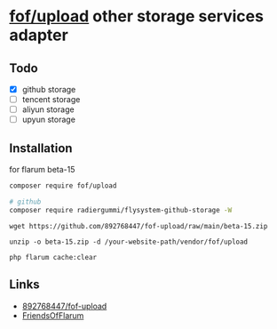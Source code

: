 # [fof/upload](https://github.com/FriendsOfFlarum/upload) other storage services adapter

## Todo
- [x] github storage
- [ ] tencent storage
- [ ] aliyun storage
- [ ] upyun storage

## Installation

for flarum beta-15

```sh
composer require fof/upload

# github
composer require radiergummi/flysystem-github-storage -W
```

```
wget https://github.com/892768447/fof-upload/raw/main/beta-15.zip
```

```
unzip -o beta-15.zip -d /your-website-path/vendor/fof/upload

php flarum cache:clear
```

## Links
- [892768447/fof-upload](https://github.com/892768447/fof-upload)
- [FriendsOfFlarum](https://github.com/FriendsOfFlarum)
